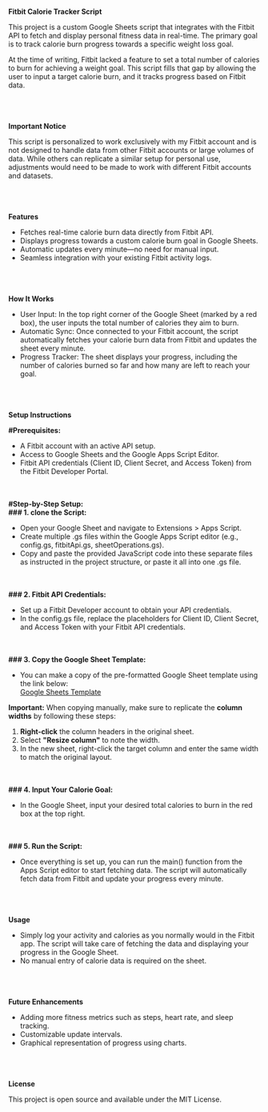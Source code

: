 **Fitbit Calorie Tracker Script**<br>

This project is a custom Google Sheets script that integrates with the Fitbit API to fetch and display personal fitness data in real-time. The primary goal is to track calorie burn progress towards a specific weight loss goal.<br>

At the time of writing, Fitbit lacked a feature to set a total number of calories to burn for achieving a weight goal. This script fills that gap by allowing the user to input a target calorie burn, and it tracks progress based on Fitbit data.<br><br><br><br>



**Important Notice**<br>

This script is personalized to work exclusively with my Fitbit account and is not designed to handle data from other Fitbit accounts or large volumes of data. While others can replicate a similar setup for personal use, adjustments would need to be made to work with different Fitbit accounts and datasets.<br><br><br><br>



**Features**<br>

- Fetches real-time calorie burn data directly from Fitbit API.<br>
- Displays progress towards a custom calorie burn goal in Google Sheets.<br>
- Automatic updates every minute—no need for manual input.<br>
- Seamless integration with your existing Fitbit activity logs.<br><br><br><br>



**How It Works**<br>

- User Input: In the top right corner of the Google Sheet (marked by a red box), the user inputs the total number of calories they aim to burn.<br>
- Automatic Sync: Once connected to your Fitbit account, the script automatically fetches your calorie burn data from Fitbit and updates the sheet every minute.<br>
- Progress Tracker: The sheet displays your progress, including the number of calories burned so far and how many are left to reach your goal.<br><br><br><br>



**Setup Instructions**<br>

**#Prerequisites:**<br>
- A Fitbit account with an active API setup.<br>
- Access to Google Sheets and the Google Apps Script Editor.<br>
- Fitbit API credentials (Client ID, Client Secret, and Access Token) from the Fitbit Developer Portal.<br><br><br>


**#Step-by-Step Setup:**<br>
**### 1. clone the Script:**<br>
- Open your Google Sheet and navigate to Extensions > Apps Script.<br>
- Create multiple .gs files within the Google Apps Script editor (e.g., config.gs, fitbitApi.gs, sheetOperations.gs).<br>
- Copy and paste the provided JavaScript code into these separate files as instructed in the project structure, or paste it all into one .gs file.<br><br><br>


**### 2. Fitbit API Credentials:**<br>
- Set up a Fitbit Developer account to obtain your API credentials.<br>
- In the config.gs file, replace the placeholders for Client ID, Client Secret, and Access Token with your Fitbit API credentials.<br><br><br>


**### 3. Copy the Google Sheet Template:**<br>
- You can make a copy of the pre-formatted Google Sheet template using the link below:<br>
[Google Sheets Template](https://docs.google.com/spreadsheets/d/11y6_4ZInAUm7ZKJNgqzD3NZfKYIyQGbDEOCBuaRaHZ8/edit?usp=sharing)<br>

**Important:** When copying manually, make sure to replicate the **column widths** by following these steps:<br>
   1. **Right-click** the column headers in the original sheet.<br>
   2. Select **"Resize column"** to note the width.<br>
   3. In the new sheet, right-click the target column and enter the same width to match the original layout.<br><br><br>


**### 4. Input Your Calorie Goal:**<br>
- In the Google Sheet, input your desired total calories to burn in the red box at the top right.<br><br><br>


**### 5. Run the Script:**<br>
- Once everything is set up, you can run the main() function from the Apps Script editor to start fetching data. The script will automatically fetch data from Fitbit and update your progress every minute.<br><br><br><br>



**Usage**<br>

- Simply log your activity and calories as you normally would in the Fitbit app. The script will take care of fetching the data and displaying your progress in the Google Sheet.<br>
- No manual entry of calorie data is required on the sheet.<br><br><br><br>



**Future Enhancements**<br>

- Adding more fitness metrics such as steps, heart rate, and sleep tracking.<br>
- Customizable update intervals.<br>
- Graphical representation of progress using charts.<br><br><br><br>



**License**<br>

This project is open source and available under the MIT License.